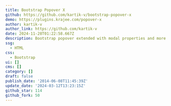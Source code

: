 ```yaml
---
title: Bootstrap Popover X
github: https://github.com/kartik-v/bootstrap-popover-x
demo: https://plugins.krajee.com/popover-x
author: kartik-v
author_link: https://github.com/kartik-v
date: 2024-11-28T01:22:58.667Z
description: Bootstrap popover extended with modal properties and more.
ssg:
  - HTML
css:
  - Bootstrap
ui: []
cms: []
category: []
draft: false
publish_date: '2014-06-08T11:45:39Z'
update_date: '2024-03-12T13:23:15Z'
github_star: 114
github_fork: 50
---
```

